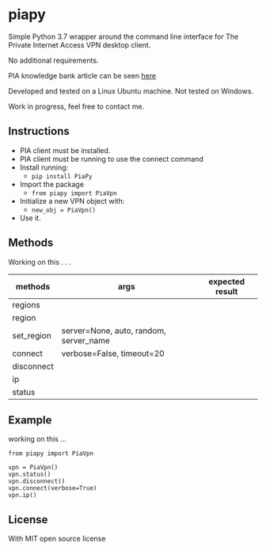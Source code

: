 piapy
===
Simple Python 3.7 wrapper around the command line interface for The Private Internet Access VPN desktop client.

No additional requirements.

PIA knowledge bank article can be seen [here](https://www.privateinternetaccess.com/helpdesk/kb/articles/pia-desktop-comPmand-line-interface)

Developed and tested on a Linux Ubuntu machine. Not tested on Windows.

Work in progress, feel free to contact me.

## Instructions
 * PIA client must be installed.
 * PIA client must be running to use the connect command
 * Install running:
   * `pip install PiaPy`
* Import the package
  * `from piapy import PiaVpn`
* Initialize a new VPN object with:
  * `new_obj = PiaVpn()`
* Use it.

## Methods

Working on  this . . .

| methods       |args              | expected result  |
|--              |--                 |--                |
|regions         |                            |  |
| region         |  |
| set_region     | server=None, auto, random, server_name |
| connect        | verbose=False, timeout=20 |
| disconnect     |  |
| ip             |  |
| status         |  |


## Example

  working on this ...

    from piapy import PiaVpn

    vpn = PiaVpn()
    vpn.status()
    vpn.disconnect()
    vpn.connect(verbose=True)
    vpn.ip()



## License

With MIT open source license
